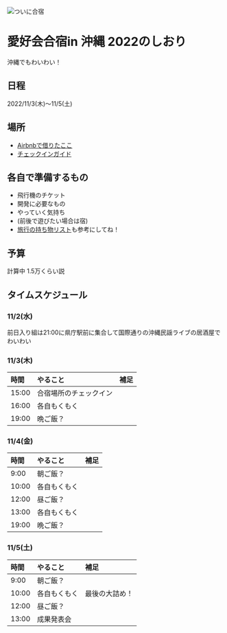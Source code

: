 ![ついに合宿](https://connpass-tokyo.s3.amazonaws.com/thumbs/18/6b/186baa8c3ec6ff28d611d2f776f09c91.png)

# 愛好会合宿in 沖縄 2022のしおり
沖縄でもわいわい！

## 日程
2022/11/3(木)〜11/5(土)

## 場所
- [Airbnbで借りたここ](https://www.airbnb.jp/rooms/31574459?source_impression_id=p3_1665486108_%2FHN%2BraP1wL7ECWI0)
- [チェックインガイド](https://drive.google.com/file/d/1PfdaNjByk3f7mCRubXJe77cMYOcIHkXA/view)

## 各自で準備するもの
- 飛行機のチケット
- 開発に必要なもの
- やっていく気持ち
- (前後で遊びたい場合は宿)
- [旅行の持ち物リスト](https://skywardplus.jal.co.jp/plus_one/other/travel_checklist/)も参考にしてね！

## 予算
計算中
1.5万くらい説

## タイムスケジュール
### 11/2(水)
前日入り組は21:00に県庁駅前に集合して国際通りの沖縄民謡ライブの居酒屋でわいわい

### 11/3(木)
| 時間 | やること | 補足 |
| :--- | :--- | :--- |
| 15:00 | 合宿場所のチェックイン |   |
| 16:00 | 各自もくもく |   |
| 19:00 | 晩ご飯？ |   |

### 11/4(金)
| 時間 | やること | 補足 |
| :--- | :--- | :--- |
| 9:00 | 朝ご飯？ |   |
| 10:00 | 各自もくもく |   |
| 12:00 | 昼ご飯？ |   |
| 13:00 | 各自もくもく |   |
| 19:00 | 晩ご飯？ |   |

### 11/5(土)
| 時間 | やること | 補足 |
| :--- | :--- | :--- |
| 9:00 | 朝ご飯？ |   |
| 10:00 | 各自もくもく | 最後の大詰め！ |
| 12:00 | 昼ご飯？ |   |
| 13:00 | 成果発表会 |   |


